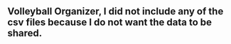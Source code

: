 ## Volleyball Organizer, I did not include any of the csv files because I do not want the data to be shared. 
